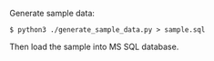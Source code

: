 Generate sample data:

```
$ python3 ./generate_sample_data.py > sample.sql
```

Then load the sample into MS SQL database.
